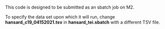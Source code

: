 This code is designed to be submitted as an sbatch job on M2.

To specify the data set upon which it will run, change __hansard_c19_04152021.tsv__ in __hansard_tei.sbatch__ with a different TSV file. 
